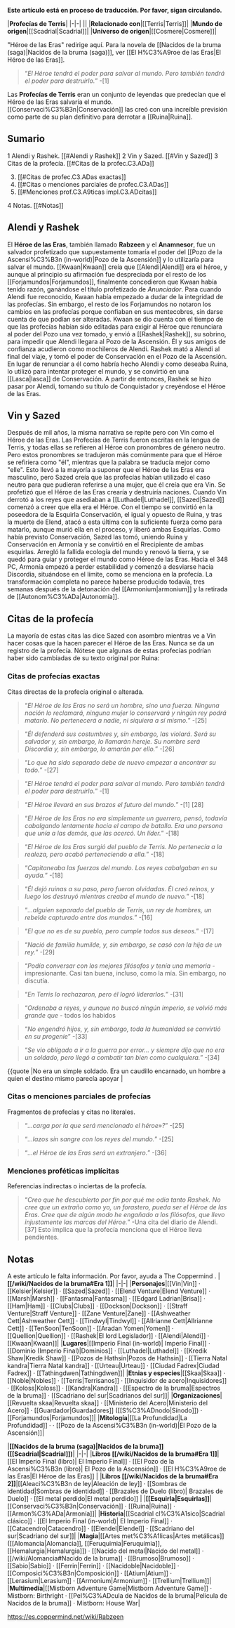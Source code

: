 **Este artículo está en proceso de traducción. Por favor, sigan circulando.**


|**Profecías de Terris**|
|-|-|
||
|**Relacionado con**|[[Terris\|Terris]]|
|**Mundo de origen**|[[Scadrial\|Scadrial]]|
|**Universo de origen**|[[Cosmere\|Cosmere]]|

"Héroe de las Eras" redirige aquí. Para la novela de [[Nacidos de la bruma (saga)\|Nacidos de la bruma (saga)]], ver [[El H%C3%A9roe de las Eras\|El Héroe de las Eras]].
>“*El Héroe tendrá el poder para salvar al mundo. Pero también tendrá el poder para destruirlo.*”
\-[1]


Las **Profecías de Terris** eran un conjunto de leyendas que predecían que el Héroe de las Eras salvaría el mundo. [[Conservaci%C3%B3n\|Conservación]] las creó con una increíble previsión como parte de su plan definitivo para derrotar a [[Ruina\|Ruina]].

## Sumario

1 Alendi y Rashek. [[#Alendi y Rashek]] 
2 Vin y Sazed. [[#Vin y Sazed]] 
3 Citas de la profecía. [[#Citas de la profec.C3.ADa]] 

3. [[#Citas de profec.C3.ADas exactas]] 
3. [[#Citas o menciones parciales de profec.C3.ADas]] 
3. [[#Menciones prof.C3.A9ticas impl.C3.ADcitas]] 


4 Notas. [[#Notas]] 


## Alendi y Rashek
El **Héroe de las Eras**, también llamado **Rabzeen** y el **Anamnesor**, fue un salvador profetizado que supuestamente tomaría el poder del [[Pozo de la Ascensi%C3%B3n (in-world)\|Pozo de la Ascensión]] y lo utilizaría para salvar el mundo. [[Kwaan\|Kwaan]] creía que [[Alendi\|Alendi]] era el héroe, y aunque al principio su afirmación fue despreciada por el resto de los [[Forjamundos\|Forjamundos]], finalmente concedieron que Kwaan había tenido razón, ganándose el título profetizado de *Anunciador*. Para cuando Alendi fue reconocido, Kwaan había empezado a dudar de la integridad de las profecías. Sin embargo, el resto de los Forjamundos no notaron los cambios en las profecías porque confiaban en sus mentecobres, sin darse cuenta de que podían ser alteradas. Kwaan se dio cuenta con el tiempo de que las profecías habían sido editadas para exigir al Héroe que renunciara al poder del Pozo una vez tomado, y envió a [[Rashek\|Rashek]], su sobrino, para impedir que Alendi llegara al Pozo de la Ascensión. Él y sus amigos de confianza acudieron como mochileros de Alendi. Rashek mató a Alendi al final del viaje, y tomó el poder de Conservación en el Pozo de la Ascensión. En lugar de renunciar a él como habría hecho Alendi y como deseaba Ruina, lo utilizó para intentar proteger el mundo, y se convirtió en una [[Lasca\|lasca]] de Conservación. A partir de entonces, Rashek se hizo pasar por Alendi, tomando su título de Conquistador y creyéndose el Héroe de las Eras.

## Vin y Sazed
Después de mil años, la misma narrativa se repite pero con Vin como el Héroe de las Eras. Las Profecías de Terris fueron escritas en la lengua de Terris, y todas ellas se refieren al Héroe con pronombres de género neutro. Pero estos pronombres se tradujeron más comúnmente para que el Héroe se refiriera como "él", mientras que la palabra se traducía mejor como "elle". Esto llevó a la mayoría a suponer que el Héroe de las Eras era masculino, pero Sazed creía que las profecías habían utilizado el caso neutro para que pudieran referirse a una mujer, que él creía que era Vin. Se profetizó que el Héroe de las Eras crearía y destruiría naciones. Cuando Vin derrotó a los reyes que asediaban a [[Luthadel\|Luthadel]], [[Sazed\|Sazed]] comenzó a creer que ella era el Héroe. Con el tiempo se convirtió en la poseedora de la Esquirla Conservación, el igual y opuesto de Ruina, y tras la muerte de Elend, atacó a esta última con la suficiente fuerza como para matarlo, aunque murió ella en el proceso, y liberó ambas Esquirlas. Como había previsto Conservación, Sazed las tomó, uniendo Ruina y Conservación en Armonía y se convirtió en el Rrecipiente de ambas esquirlas. Arregló la fallida ecología del mundo y renovó la tierra, y se quedó para guiar y proteger el mundo como Héroe de las Eras.
Hacia el 348 PC, Armonía empezó a perder estabilidad y comenzó a desviarse hacia Discordia, situándose en el límite, como se menciona en la profecía. La transformación completa no parece haberse producido todavía, tres semanas después de la detonación del [[Armonium\|armonium]] y la retirada de [[Autonom%C3%ADa\|Autonomía]].

## Citas de la profecía
La mayoría de estas citas las dice Sazed con asombro mientras ve a Vin hacer cosas que la hacen parecer el Héroe de las Eras. Nunca se da un registro de la profecía. Nótese que algunas de estas profecías podrían haber sido cambiadas de su texto original por Ruina:

### Citas de profecías exactas
Citas directas de la profecía original o alterada.

>“*El Héroe de las Eras no será un hombre, sino una fuerza. Ninguna nación lo reclamará, ninguna mujer lo conservará y ningún rey podrá matarlo. No pertenecerá a nadie, ni siquiera a sí mismo.*”
\-[25]


>“*Él defenderá sus costumbres y, sin embargo, las violará. Será su salvador y, sin embargo, lo llamarán hereje. Su nombre será Discordia y, sin embargo, lo amarán por ello.*”
\-[26]


>“*Lo que ha sido separado debe de nuevo empezar a encontrar su todo.*”
\-[27]


>“*El Héroe tendrá el poder para salvar al mundo. Pero también tendrá el poder para destruirlo.*”
\-[1]


>“*El Héroe llevará en sus brazos el futuro del mundo.*”
\-[1] [28]


>“*El Héroe de las Eras no era simplemente un guerrero, pensó, todavía cabalgando lentamente hacia el campo de batalla. Era una persona que unía a las demás, que las acercó. Un líder.*”
\-[18]


>“*El Héroe de las Eras surgió del pueblo de Terris. No pertenecía a la realeza, pero acabó perteneciendo a ella.*”
\-[18]


>“*Capitaneaba las fuerzas del mundo. Los reyes cabalgaban en su ayuda.*”
\-[18]


>“*Él dejó ruinas a su paso, pero fueron olvidadas. Él creó reinos, y luego los destruyó mientras creaba el mundo de nuevo.*”
\-[18]


>“*...alguien separado del pueblo de Terris, un rey de hombres, un rebelde capturado entre dos mundos.*”
\-[16]


>“*El que no es de su pueblo, pero cumple todos sus deseos.*”
\-[17]


>“*Nació de familia humilde, y, sin embargo, se casó con la hija de un rey.*”
\-[29]


>“*Podía conversar con los mejores filósofos y tenía una memoria*
\- impresionante. Casi tan buena, incluso, como la mía. Sin embargo, no discutía.


>“*En Terris lo rechazaron, pero él logró liderarlos.*”
\-[31]


>“*Ordenaba a reyes, y aunque no buscó ningún imperio, se volvió más grande que*
\- todos los habidos


>“*No engendró hijos, y, sin embargo, toda la humanidad se convirtió en su progenie*”
\-[33]


>“*Se vio obligado a ir a la guerra por error... y siempre dijo que no era un soldado, pero llegó a combatir tan bien como cualquiera.*”
\-[34]


{{quote
|No era un simple soldado. Era un caudillo encarnado, un hombre a quien el destino mismo parecía apoyar
|

### Citas o menciones parciales de profecías
Fragmentos de profecías y citas no literales.

>“*...carga por la que será mencionado el héroe»?*”
\-[25]


>“*...lazos sin sangre con los reyes del mundo.*”
\-[25]


>“*...el Héroe de las Eras será un extranjero.*”
\-[36]


### Menciones proféticas implícitas
Referencias indirectas o inciertas de la profecía.

>“*Creo que he descubierto por fin por qué me odia tanto Rashek. No cree que un extraño como yo, un forastero, pueda ser el Héroe de las Eras. Cree que de algún modo he engañado a los filósofos, que llevo injustamente las marcas del Héroe.*”
\-Una cita del diario de Alendi.[37] Esto implica que la profecía menciona que el Héroe lleva pendientes.


## Notas

A este artículo le falta información. Por favor, ayuda a The Coppermind .
|**[[/wiki/Nacidos de la bruma#Era 1]]**|
|-|-|
|**Personajes**|[[Vin\|Vin]] · [[Kelsier\|Kelsier]] · [[Sazed\|Sazed]] · [[Elend Venture\|Elend Venture]] · [[Marsh\|Marsh]] · [[Fantasma\|Fantasma]] · [[Edgard Ladrian\|Brisa]] · [[Ham\|Ham]] · [[Clubs\|Clubs]] · [[Dockson\|Dockson]] · [[Straff Venture\|Straff Venture]] · [[Zane Venture\|Zane]] · [[Ashweather Cett\|Ashweather Cett]] · [[Tindwyl\|Tindwyl]] · [[Allrianne Cett\|Allrianne Cett]] · [[TenSoon\|TenSoon]] · [[Aradan Yomen\|Yomen]] · [[Quellion\|Quellion]] · [[Rashek\|El lord Legislador]] · [[Alendi\|Alendi]] · [[Kwaan\|Kwaan]]|
|**Lugares**|[[Imperio Final (in-world)\| Imperio Final]] · [[Dominio (Imperio Final)\|Dominios]] · [[Luthadel\|Luthadel]] · [[Kredik Shaw\|Kredik Shaw]] · [[Pozos de Hathsin\|Pozos de Hathsin]] · [[Tierra Natal kandra\|Tierra Natal kandra]] · [[Urteau\|Urteau]] · [[Ciudad Fadrex\|Ciudad Fadrex]] · [[Tathingdwen\|Tathingdwen]]|
|**Etnias y especies**|[[Skaa\|Skaa]] · [[Noble\|Nobles]] · [[Terris\|Terrisanos]] · [[Inquisidor de acero\|Inquisidores]] · [[Koloss\|Koloss]] · [[Kandra\|Kandra]] · [[Espectro de la bruma\|Espectros de la bruma]] · [[Scadriano del sur\|Scadrianos del sur]]|
|**Organizaciones**|[[Revuelta skaa\|Revuelta skaa]] · [[Ministerio del Acero\|Ministerio del Acero]] · [[Guardador\|Guardadores]] ([[S%C3%ADnodo\|Sínodo]]) · [[Forjamundos\|Forjamundos]]|
|**Mitología**|[[La Profundidad\|La Profundidad]] ·  · [[Pozo de la Ascensi%C3%B3n (in-world)\|El Pozo de la Ascensión]]|

|**[[Nacidos de la bruma (saga)\|Nacidos de la bruma]] ([[Scadrial\|Scadrial]])**|
|-|-|
|**Libros [[/wiki/Nacidos de la bruma#Era 1]]**|[[El Imperio Final (libro)\| El Imperio Final]] · [[El Pozo de la Ascensi%C3%B3n (libro)\| El Pozo de la Ascensión]] · [[El H%C3%A9roe de las Eras\|El Héroe de las Eras]] |
|**Libros [[/wiki/Nacidos de la bruma#Era 2]]**|[[Aleaci%C3%B3n de ley\|Aleación de ley]] · [[Sombras de identidad\|Sombras de identidad]] · [[Brazales de Duelo (libro)\| Brazales de Duelo]] · [[El metal perdido\|El metal perdido]]  |
|**[[Esquirla\|Esquirlas]]**|[[Conservaci%C3%B3n\|Conservación]] · [[Ruina\|Ruina]] · [[Armon%C3%ADa\|Armonía]]|
|**Historia**|[[Scadrial cl%C3%A1sico\|Scadrial clásico]] · [[El Imperio Final (in-world)\| El Imperio Final]] · [[Catacendro\|Catacendro]] · [[Elendel\|Elendel]] · [[Scadriano del sur\|Scadriano del sur]]|
|**Magia**|[[Artes met%C3%A1licas\|Artes metálicas]] ([[Alomancia\|Alomancia]], [[Feruquimia\|Feruquimia]], [[Hemalurgia\|Hemalurgia]]) · [[Nacido del metal\|Nacido del metal]] · [[/wiki/Alomancia#Nacido de la bruma]] · [[Brumoso\|Brumoso]] · [[Sabio\|Sabio]] · [[Ferrin\|Ferrin]] · [[Nacidoble\|Nacidoble]] · [[Composici%C3%B3n\|Composición]] · [[Atium\|Atium]] · [[Lerasium\|Lerasium]] · [[Armonium\|Armonium]] · [[Trellium\|Trellium]]|
|**Multimedia**|[[Mistborn Adventure Game\|Mistborn Adventure Game‎‎]] · Mistborn: Birthright · [[Pel%C3%ADcula de Nacidos de la bruma\|Película de Nacidos de la bruma]] · Mistborn: House War|



https://es.coppermind.net/wiki/Rabzeen